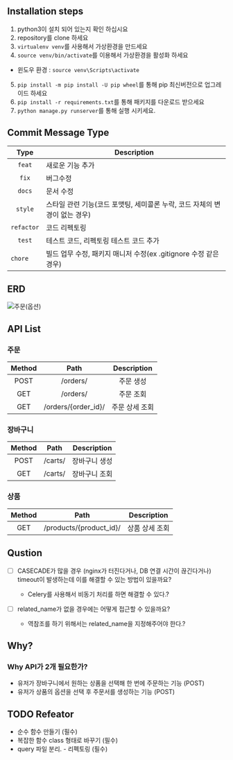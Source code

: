 ## Installation steps

1. python3이 설치 되어 있는지 확인 하십시요
2. repository를 clone 하세요
3. `virtualenv venv`를 사용해서 가상환경을 만드세요
4. `source venv/bin/activate`를 이용해서 가상환경을 활성화 하세요

- 윈도우 환경 :  `source venv\Scripts\activate`

5. `pip install -m pip install -U pip wheel`를 통해 pip 최신버전으로 업그레이드 하세요
6. `pip install -r requirements.txt`를 통해 패키지를 다운로드 받으세요
7. `python manage.py runserver`를 통해 실행 시키세요.

## Commit Message Type

| Type          | Description                                      |
|:-------------:|--------------------------------------------------|
| `feat`        | 새로운 기능 추가                                  |
| `fix`         | 버그수정                                          |
| `docs`        | 문서 수정                                         |
| `style`       | 스타일 관련 기능(코드 포맷팅, 세미콜론 누락, 코드 자체의 변경이 없는 경우)|
| `refactor`    | 코드 리펙토링                 |
| `test`        | 테스트 코드, 리펙토링 테스트 코드 추가              |
| `chore   `    | 빌드 업무 수정, 패키지 매니저 수정(ex .gitignore 수정 같은 경우)    |

## ERD
![주문(옵션)](https://user-images.githubusercontent.com/22442843/212725276-e0801e9b-6605-4b18-b1d7-3e85e3054bd9.png)

## API List

### 주문

| Method | Path | Description |
|:------:|:----:|:-----------:|
| POST   | /orders/ | 주문 생성 |
| GET    | /orders/ | 주문 조회 |
| GET    | /orders/{order_id}/ | 주문 상세 조회 |

### 장바구니

| Method | Path | Description |
|:------:|:----:|:-----------:|
| POST   | /carts/ | 장바구니 생성 |
| GET    | /carts/ | 장바구니 조회 |

### 상품

| Method | Path | Description |
|:------:|:----:|:-----------:|
| GET    | /products/{product_id}/ | 상품 상세 조회 |



## Qustion
 - [ ] CASECADE가 많을 경우 (nginx가 터진다거나, DB 연결 시간이 끊긴다거나) timeout이 발생하는데 이를 해결할 수 있는 방법이 있을까요?
      - Celery를 사용해서 비동기 처리를 하면 해결할 수 있다.?
      
 - [ ] related_name가 없을 경우에는 어떻게 접근할 수 있을까요?
   - 역참조를 하기 위해서는 related_name을 지정해주어야 한다.?

## Why?

  ### Why API가 2개 필요한가?
 - 유저가 장바구니에서 원하는 상품을 선택해 한 번에 주문하는 기능 (POST)
 - 유저가 상품의 옵션을 선택 후 주문서를 생성하는 기능 (POST)

## TODO Refeator
 - 순수 함수 만들기 (필수)
 - 복잡한 함수 class 형태로 바꾸기 (필수)
 - query 파일 분리. - 리펙토링 (필수)